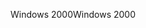 <span data-ttu-id="6b6c0-101">Windows 2000</span><span class="sxs-lookup"><span data-stu-id="6b6c0-101">Windows 2000</span></span>